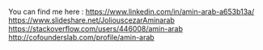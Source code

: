 You can find me here :
  https://www.linkedin.com/in/amin-arab-a653b13a/
  https://www.slideshare.net/JoliouscezarAminarab
  https://stackoverflow.com/users/446008/amin-arab
  http://cofounderslab.com/profile/amin-arab
